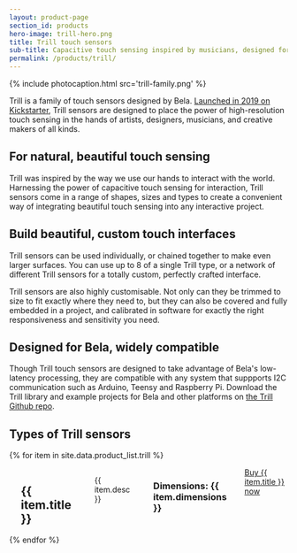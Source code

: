 ```yaml
---
layout: product-page
section_id: products
hero-image: trill-hero.png
title: Trill touch sensors
sub-title: Capacitive touch sensing inspired by musicians, designed for makers
permalink: /products/trill/
---
```


{% include photocaption.html src='trill-family.png' %}

Trill is a family of touch sensors designed by Bela. [Launched in 2019 on Kickstarter](https://www.kickstarter.com/projects/423153472/trill-touch-sensing-for-makers?ref=5h34wt&token=6b96b598), Trill sensors are designed to place the power of high-resolution touch sensing in the hands of artists, designers, musicians, and creative makers of all kinds.

<h2>For natural, beautiful touch sensing</h2>

Trill was inspired by the way we use our hands to interact with the world. Harnessing the power of capacitive touch sensing for interaction, Trill sensors come in a range of shapes, sizes and types to create a convenient way of integrating beautiful touch sensing into any interactive project.

<h2>Build beautiful, custom touch interfaces</h2>

Trill sensors can be used individually, or chained together to make even larger surfaces. You can use up to 8 of a single Trill type, or a network of different Trill sensors for a totally custom, perfectly crafted interface.

Trill sensors are also highly customisable. Not only can they be trimmed to size to fit exactly where they need to, but they can also be covered and fully embedded in a project, and calibrated in software for exactly the right responsiveness and sensitivity you need.

<h2>Designed for Bela, widely compatible</h2>

Though Trill touch sensors are designed to take advantage of Bela's low-latency processing, they are compatible with any system that suppports I2C communication such as Arduino, Teensy and Raspberry Pi. Download the Trill library and example projects for Bela and other platforms on <a href="https://github.com/belaPlatform/trill">the Trill Github repo</a>.

<h2>Types of Trill sensors</h2>

{% for item in site.data.product_list.trill %}
<div class='row product-item'>
    <div class='medium-4 columns'>
      <img class="fadeinleft" alt="" src="{{ site.baseurl }}/images/products/trill/{{ item.image }}"/>
    </div>
    <div class='medium-8 columns'>
      <div class='spacing'></div>
      <h2>{{ item.title }}</h2>
      <div class='spacing'></div>
      <p>{{ item.desc }}</p>
      <div class='spacing'></div>
      <h3>Dimensions: {{ item.dimensions }}</h3>
      <a class='button buy' href="{{ item.url }}" target='_blank'>Buy {{ item.title }} now <i class='fas fa-arrow-right'></i></a>
  </div>
</div>
{% endfor %}

